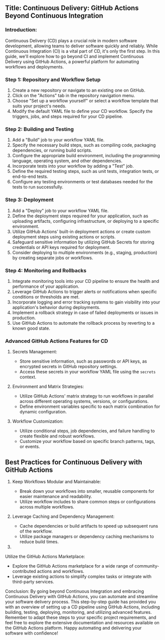 
## Title: Continuous Delivery: GitHub Actions Beyond Continuous Integration 

### Introduction:
Continuous Delivery (CD) plays a crucial role in modern software development, allowing teams to deliver software quickly and reliably. While Continuous Integration (CI) is a vital part of CD, it's only the first step. In this guide, we'll explore how to go beyond CI and implement Continuous Delivery using GitHub Actions, a powerful platform for automating workflows and deployments.

### Step 1: Repository and Workflow Setup

1. Create a new repository or navigate to an existing one on GitHub.
2. Click on the "Actions" tab in the repository navigation menu.
3. Choose "Set up a workflow yourself" or select a workflow template that suits your project's needs.
4. Modify the default YAML file to define your CD workflow. Specify the triggers, jobs, and steps required for your CD pipeline.

### Step 2: Building and Testing

1. Add a "Build" job to your workflow YAML file.
2. Specify the necessary build steps, such as compiling code, packaging dependencies, or running build scripts.
3. Configure the appropriate build environment, including the programming language, operating system, and other dependencies.
4. Incorporate tests into your workflow by adding a "Test" job.
5. Define the required testing steps, such as unit tests, integration tests, or end-to-end tests.
6. Configure any testing environments or test databases needed for the tests to run successfully.

### Step 3: Deployment

1. Add a "Deploy" job to your workflow YAML file.
2. Define the deployment steps required for your application, such as uploading artifacts, configuring infrastructure, or deploying to a specific environment.
3. Utilize GitHub Actions' built-in deployment actions or create custom deployment steps using existing actions or scripts.
4. Safeguard sensitive information by utilizing GitHub Secrets for storing credentials or API keys required for deployment.
5. Consider deploying to multiple environments (e.g., staging, production) by creating separate jobs or workflows.

### Step 4: Monitoring and Rollbacks

1. Integrate monitoring tools into your CD pipeline to ensure the health and performance of your application.
2. Leverage GitHub Actions to trigger alerts or notifications when specific conditions or thresholds are met.
3. Incorporate logging and error tracking systems to gain visibility into your application's behavior during deployments.
4. Implement a rollback strategy in case of failed deployments or issues in production.
5. Use GitHub Actions to automate the rollback process by reverting to a known good state.

### Advanced GitHub Actions Features for CD

1. Secrets Management:
   - Store sensitive information, such as passwords or API keys, as encrypted secrets in GitHub repository settings.
   - Access these secrets in your workflow YAML file using the `secrets` context.

2. Environment and Matrix Strategies:
   - Utilize GitHub Actions' matrix strategy to run workflows in parallel across different operating systems, versions, or configurations.
   - Define environment variables specific to each matrix combination for dynamic configuration.

3. Workflow Customization:
   - Utilize conditional steps, job dependencies, and failure handling to create flexible and robust workflows.
   - Customize your workflow based on specific branch patterns, tags, or events.

## Best Practices for Continuous Delivery with GitHub Actions

1. Keep Workflows Modular and Maintainable:
   - Break down your workflows into smaller, reusable components for easier maintenance and readability.
   - Utilize workflow includes to share common steps or configurations across multiple workflows.

2. Leverage Caching and Dependency Management:
   - Cache dependencies or build artifacts to speed up subsequent runs of the workflow.
   - Utilize package managers or dependency caching mechanisms to reduce build times.

3.

 Utilize the GitHub Actions Marketplace:
   - Explore the GitHub Actions marketplace for a wide range of community-contributed actions and workflows.
   - Leverage existing actions to simplify complex tasks or integrate with third-party services.

Conclusion:
By going beyond Continuous Integration and embracing Continuous Delivery with GitHub Actions, you can automate and streamline your software delivery process. This step-by-step guide has provided you with an overview of setting up a CD pipeline using GitHub Actions, including building, testing, deploying, monitoring, and utilizing advanced features. Remember to adapt these steps to your specific project requirements, and feel free to explore the extensive documentation and resources available on the GitHub Actions platform. Happy automating and delivering your software with confidence!